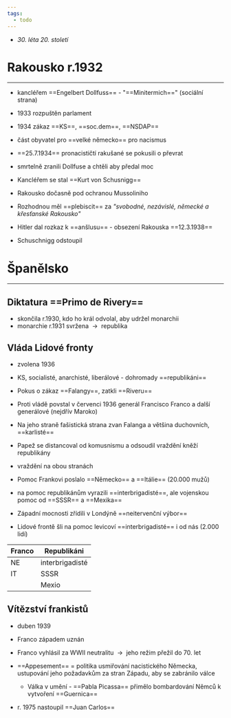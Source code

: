 ```yaml
---
tags:
  - todo
---
```


- _30. léta 20. století_
# Rakousko r.1932
---
- kancléřem ==Engelbert Dollfuss== - "==Minitermich==" (sociální strana)
- 1933 rozpuštěn parlament
- 1934 zákaz ==KS==, ==soc.dem==, ==NSDAP==
- část obyvatel pro ==velké německo== pro nacismus

- ==25.7.1934== pronacističtí rakušané se pokusili o převrat
- smrtelně zranili Dollfuse a chtěli aby předal moc

- Kancléřem se stal ==Kurt von Schusnigg==
- Rakousko dočasně pod ochranou Mussoliniho

- Rozhodnou měl ==plebiscit== za _"svobodné, nezávislé, německé a křesťanské Rakousko"_
- Hitler dal rozkaz k ==anšlusu== - obsezení Rakouska ==12.3.1938==
- Schuschnigg odstoupil

# Španělsko
---
## Diktatura ==Primo de Rivery==
- skončila r.1930, kdo ho král odvolal, aby udržel monarchii
- monarchie r.1931 svržena  ${\ \longrightarrow\ }$ republika 
## Vláda Lidové fronty
- zvolena 1936
- KS, socialisté, anarchisté, liberálové - dohromady ==republikáni==
- Pokus o zákaz ==Falangy==, zatkli ==Riveru==
- Proti vládě povstal v červenci 1936 generál Francisco Franco a další generálové (nejdřív Maroko)
- Na jeho straně fašistická strana zvan Falanga a většina duchovních, ==karlisté==


- Papež se distancoval od komusnismu a odsoudil vraždění kněží republikány
- vraždění na obou stranách
- Pomoc Frankovi poslalo ==Německo== a ==Itálie== (20.000 mužů)
- na pomoc republikánům vyrazili ==interbrigadisté==, ale vojenskou pomoc od ==SSSR== a ==Mexika==

- Západní mocnosti zřídili v Londýně ==neitervenční výbor==
- Lidové frontě šli na pomoc levicoví ==interbrigadisté== i od nás (2.000 lidí)

| **Franco** | **Republikáni** |
| ---------- | --------------- |
| NE         | interbrigadisté |
| IT         | SSSR            |
|            | Mexio           |

## Vítězství frankistů
- duben 1939
- Franco západem uznán 
- Franco vyhlásil za WWII neutralitu  ${\ \longrightarrow\ }$ jeho režim přežil do 70. let
- ==Appesement== = politika usmiřování nacistického Německa, ustupování jeho požadavkům za stran Západu, aby se zabránilo válce

	- Válka v umění -  ==Pabla Picassa== přimělo bombardování Němců k vytvoření ==Guernica==
- r. 1975 nastoupil ==Juan Carlos==